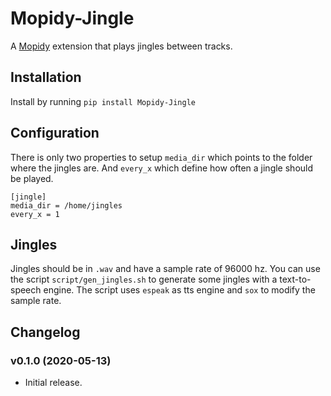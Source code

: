 # Mopidy-Jingle

A [Mopidy](http://www.mopidy.com/>) extension that plays jingles between tracks.

## Installation

Install by running `pip install Mopidy-Jingle`

## Configuration

There is only two properties to setup `media_dir` which points to the folder where the jingles are. And `every_x` which define how often a jingle should be played.

```
[jingle]
media_dir = /home/jingles
every_x = 1
```

## Jingles

Jingles should be in `.wav` and have a sample rate of 96000 hz.
You can use the script `script/gen_jingles.sh` to generate some jingles with a text-to-speech engine. The script uses `espeak` as tts engine and `sox` to modify the sample rate.

## Changelog

### v0.1.0 (2020-05-13)
 - Initial release.

